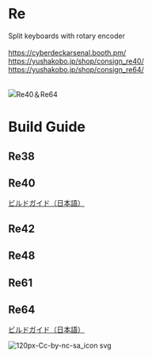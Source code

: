 # Re
Split keyboards with rotary encoder<br>
<br>
https://cyberdeckarsenal.booth.pm/<br>
https://yushakobo.jp/shop/consign_re40/<br>
https://yushakobo.jp/shop/consign_re64/<br>
<br>

![Re40＆Re64](https://user-images.githubusercontent.com/58157342/89754003-38164080-db15-11ea-95b6-936866eccc6a.JPG)

# Build Guide
## Re38
## Re40
[ビルドガイド（日本語）](Re40/Documents/buildguide_v1.0.md)
## Re42
## Re48
## Re61
## Re64
[ビルドガイド（日本語）](Re64/Documents/buildguide_v1.0.md)

![120px-Cc-by-nc-sa_icon svg](https://user-images.githubusercontent.com/58157342/87903527-24883480-ca97-11ea-86a5-e6abcf258247.png)

